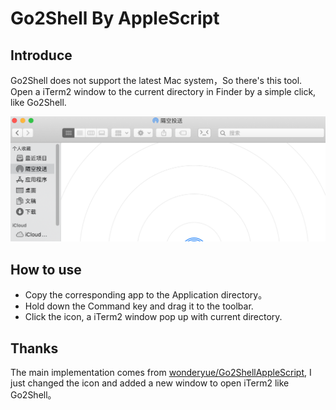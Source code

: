 # Go2Shell By AppleScript

## Introduce

Go2Shell does not support the latest Mac system，So there's this tool.
Open a iTerm2 window to the current directory in Finder by a simple click, like Go2Shell.

![](./img/1.png)

## How to use

- Copy the corresponding app to the Application directory。
- Hold down the Command key and drag it to the toolbar.
- Click the icon, a iTerm2 window pop up with current directory.

## Thanks

The main implementation comes from [wonderyue/Go2ShellAppleScript](https://github.com/wonderyue/Go2ShellAppleScript), I just changed the icon and added a new window to open iTerm2 like Go2Shell。
